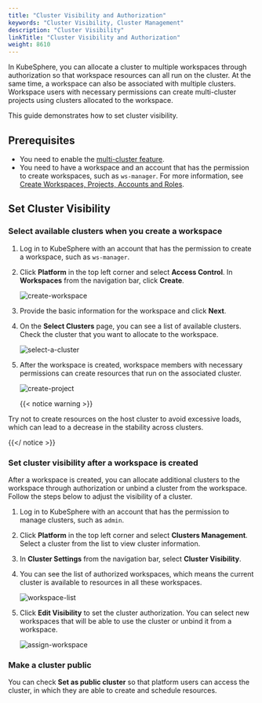 ```yaml
---
title: "Cluster Visibility and Authorization"
keywords: "Cluster Visibility, Cluster Management"
description: "Cluster Visibility"
linkTitle: "Cluster Visibility and Authorization"
weight: 8610
---
```


In KubeSphere, you can allocate a cluster to multiple workspaces through authorization so that workspace resources can all run on the cluster. At the same time, a workspace can also be associated with multiple clusters. Workspace users with necessary permissions can create multi-cluster projects using clusters allocated to the workspace.

This guide demonstrates how to set cluster visibility.

## Prerequisites
* You need to enable the [multi-cluster feature](../../../multicluster-management/).
* You need to have a workspace and an account that has the permission to create workspaces, such as `ws-manager`. For more information, see [Create Workspaces, Projects, Accounts and Roles](../../../quick-start/create-workspace-and-project/).

## Set Cluster Visibility

### Select available clusters when you create a workspace

1. Log in to KubeSphere with an account that has the permission to create a workspace, such as `ws-manager`.

2. Click **Platform** in the top left corner and select **Access Control**. In **Workspaces** from the navigation bar, click **Create**.

   ![create-workspace](/images/docs/cluster-administration/cluster-settings/cluster-visibility-and-authorization/create-workspace.jpg)

3. Provide the basic information for the workspace and click **Next**.

4. On the **Select Clusters** page, you can see a list of available clusters. Check the cluster that you want to allocate to the workspace.

   ![select-a-cluster](/images/docs/cluster-administration/cluster-settings/cluster-visibility-and-authorization/select-a-cluster.png)

5. After the workspace is created, workspace members with necessary permissions can create resources that run on the associated cluster.

   ![create-project](/images/docs/cluster-administration/cluster-settings/cluster-visibility-and-authorization/create-project.png)

   {{< notice warning >}}

Try not to create resources on the host cluster to avoid excessive loads, which can lead to a decrease in the stability across clusters.

{{</ notice >}} 

### Set cluster visibility after a workspace is created

After a workspace is created, you can allocate additional clusters to the workspace through authorization or unbind a cluster from the workspace. Follow the steps below to adjust the visibility of a cluster.

1. Log in to KubeSphere with an account that has the permission to manage clusters, such as `admin`.

2. Click **Platform** in the top left corner and select **Clusters Management**. Select a cluster from the list to view cluster information.

3. In **Cluster Settings** from the navigation bar, select **Cluster Visibility**.

4. You can see the list of authorized workspaces, which means the current cluster is available to resources in all these workspaces.

   ![workspace-list](/images/docs/cluster-administration/cluster-settings/cluster-visibility-and-authorization/workspace-list.jpg)

5. Click **Edit Visibility** to set the cluster authorization. You can select new workspaces that will be able to use the cluster or unbind it from a workspace.

   ![assign-workspace](/images/docs/cluster-administration/cluster-settings/cluster-visibility-and-authorization/assign-workspace.jpg)

### Make a cluster public

You can check **Set as public cluster** so that platform users can access the cluster, in which they are able to create and schedule resources.
